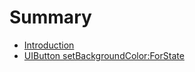 # Summary

* [Introduction](README.md)
* [UIButton setBackgroundColor:ForState](2015-01-04-uibutton-setbackgroundcolorforstate.md)

